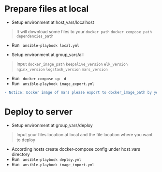 # Prepare files at local
* Setup environment at host_vars/localhost
> It will download some files to your `docker_path` `docker_compose_path` `dependencies_path`

* Run ``` ansible-playbook local.yml```

* Setup environment at group_vars/all
> Input `docker_image_path` `keepalive_version` `elk_version` `nginx_version` `logstash_version` `mars_version`
* Run ``` docker-compose up -d```
* Run ``` ansible-playbook image_export.yml```
````diff
- Notice: Docker image of mars please export to docker_image_path by yourself
````

# Deploy to server
* Setup environment at group_vars/deploy
> Input your files location at local and the file location where you want to deploy
* According hosts create docker-compose config under host_vars directory
* Run ``` ansible-playbook deploy.yml```
* Run ``` ansible-playbook image_import.yml```
